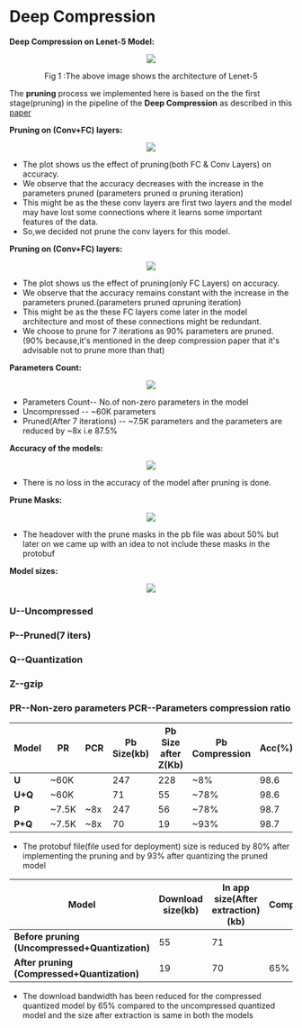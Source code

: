 # Deep Compression
**Deep Compression on Lenet-5 Model:**

<p align="center"> 
<img src="https://github.com/satti007/Caffe-DeepCompression/blob/master/Deep_Compresssion/Plots/net.png">
</p>
<p align="center"> 
Fig 1 :The above image shows the architecture of Lenet-5
</p>

The **pruning** process we implemented here is based on the the first stage(pruning) in the pipeline of the **Deep Compression** as described in this [paper](https://arxiv.org/pdf/1510.00149.pdf)


**Pruning on (Conv+FC) layers:**
<p align="center"> 
<img src="https://github.com/satti007/Caffe-DeepCompression/blob/master/Deep_Compresssion/Plots/1.png">
</p>

- The plot shows us the effect of pruning(both FC &amp; Conv Layers) on accuracy.
- We observe that the accuracy decreases with the increase in the parameters pruned (parameters pruned α pruning iteration)
- This might be as the these conv layers are first two layers and the model may have lost some connections where it learns some important features of the data.
- So,we decided not prune the conv layers for this model.


**Pruning on (Conv+FC) layers:**
<p align="center"> 
<img src="https://github.com/satti007/Caffe-DeepCompression/blob/master/Deep_Compresssion/Plots/2.png">
</p>

- The plot shows us the effect of pruning(only FC Layers) on accuracy.
- We observe that the accuracy remains constant with the increase in the parameters pruned.(parameters pruned  αpruning iteration)
-  This might be as the these FC layers come later in the model architecture and most of these connections might be redundant.
- We choose to prune for 7 iterations as 90% parameters are pruned.(90% because,it&#39;s mentioned in the deep compression paper that it&#39;s advisable not to prune more than that)


**Parameters Count:**
<p align="center"> 
<img src="https://github.com/satti007/Caffe-DeepCompression/blob/master/Deep_Compresssion/Plots/3.png">
</p>

- Parameters Count-- No.of non-zero parameters in the model
- Uncompressed -- ~60K parameters
- Pruned(After 7 iterations) -- ~7.5K parameters and the parameters are reduced by ~8x i.e 87.5%


**Accuracy of the models:**
<p align="center"> 
<img src="https://github.com/satti007/Caffe-DeepCompression/blob/master/Deep_Compresssion/Plots/4.png">
</p>

- There is no loss in the accuracy of the model after pruning is done.


**Prune Masks:**
<p align="center"> 
<img src="https://github.com/satti007/Caffe-DeepCompression/blob/master/Deep_Compresssion/Plots/5.png">
</p>

- The headover with the prune masks in the pb file was about 50% but later on we came up with an idea to not include these masks in the protobuf


**Model sizes:**
<p align="center"> 
<img src="https://github.com/satti007/Caffe-DeepCompression/blob/master/Deep_Compresssion/Plots/6.png">
</p>

### U--Uncompressed
### P--Pruned(7 iters)
### Q--Quantization
### Z--gzip
### PR--Non-zero parameters PCR--Parameters compression ratio

| **Model** | **PR** | **PCR** | **Pb Size(kb)** | **Pb Size after Z(Kb)** | **Pb Compression** | **Acc(%)** |
| --- | --- | --- | --- | --- | --- | --- |
| **U** | ~60K |   | 247 | 228 | ~8% | 98.6 |
| **U+Q** | ~60K |   | 71 | 55 | ~78% | 98.6 |
| **P** | ~7.5K | ~8x | 247 | 56 | ~78% | 98.7 |
| **P+Q** | ~7.5K | ~8x | 70 | 19 | ~93% | 98.7 |

- The protobuf file(file used for deployment) size is reduced by 80% after implementing the pruning and by 93% after quantizing the pruned model


| **Model** | **Download size(kb)** | **In app size(After extraction)(kb)** | **Compression** |
| --- | --- | --- | --- |
| **Before pruning (Uncompressed+Quantization)** | 55 | 71 |   |
| **After pruning (Compressed+Quantization)** | 19 | 70 | 65% |

- The download bandwidth has been reduced for the compressed quantized model by 65% compared to the uncompressed quantized model and the size after extraction is same in both the models
